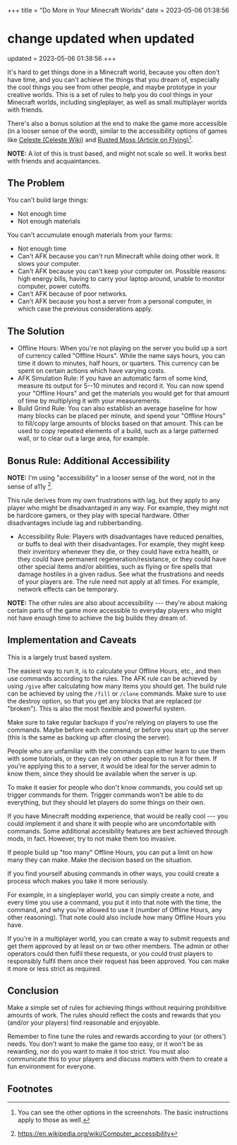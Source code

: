 +++
title = "Do More in Your Minecraft Worlds"
date = 2023-05-06 01:38:56
  # change updated when updated
updated = 2023-05-06 01:38:56
+++

<!--
TODO: link to /fill and /clone command use
-->

It's hard to get things done in a Minecraft world,
because you often don't have time,
and you can't achieve the things that you dream of,
especially the cool things you see from other people,
and maybe prototype in your creative worlds.
This is a set of rules to help you do cool things
in your Minecraft worlds,
including singleplayer,
as well as small multiplayer worlds with friends.

There's also a bonus solution at the end
to make the game more accessible
(in a looser sense of the word),
similar to the accessibility options of games like
[Celeste (Celeste Wiki)][access-celeste] and
[Rusted Moss (Article on Flying)][access-rusted-moss][^1].

**NOTE:** A lot of this is trust based,
and might not scale so well.
It works best with friends and acquaintances.

## The Problem

You can't build large things:

- Not enough time
- Not enough materials

You can't accumulate enough materials from your farms:

- Not enough time
- Can't AFK because you can't run Minecraft
  while doing other work.
  It slows your computer.
- Can't AFK because you can't keep your computer on.
  Possible reasons: high energy bills,
  having to carry your laptop around,
  unable to monitor computer,
  power cutoffs.
- Can't AFK because of poor networks.
- Can't AFK because you host a server from a personal computer,
  in which case the previous considerations apply.

## The Solution

- Offline Hours:
  When you're not playing on the server
  you build up a sort of currency called "Offline Hours".
  While the name says hours,
  you can time it down to minutes, half hours, or quarters.
  This currency can be spent on certain actions
  which have varying costs.
- AFK Simulation Rule:
  If you have an automatic farm of some kind,
  measure its output for 5--10 minutes and record it.
  You can now spend your "Offline Hours"
  and get the materials you would get for that amount of time
  by multiplying it with your measurements.
- Build Grind Rule:
  You can also establish an average baseline for
  how many blocks can be placed per minute,
  and spend your "Offline Hours"
  to fill/copy large amounts of blocks
  based on that amount.
  This can be used to copy repeated elements of a build,
  such as a large patterned wall,
  or to clear out a large area,
  for example.

## Bonus Rule: Additional Accessibility

**NOTE:** I'm using "accessibility" in a looser sense of the word,
not in the sense of a11y [^2].

This rule derives from my own frustrations with lag,
but they apply to any player
who might be disadvantaged in any way.
For example, they might not be hardcore gamers,
or they play with special hardware.
Other disadvantages include lag and rubberbanding.

- Accessibility Rule:
  Players with disadvantages have reduced penalties,
  or buffs to deal with their disadvantages.
  For example, they might keep their inventory whenever they die,
  or they could have extra health,
  or they could have permanent regeneration/resistance,
  or they could have other special items and/or abilities,
  such as flying
  or fire spells that damage hostiles in a given radius.
  See what the frustrations and needs of your players are.
  The rule need not apply at all times.
  For example, network effects can be temporary.

**NOTE:** The other rules are also about accessibility ---
they're about making certain parts of the game
more accessible to everyday players
who might not have enough time
to achieve the big builds they dream of.

## Implementation and Caveats

This is a largely trust based system.

The easiest way to run it,
is to calculate your Offline Hours, etc.,
and then use commands according to the rules.
The AFK rule can be achieved by using `/give`
after calculating how many items you should get.
The build rule can be achieved by using
the `/fill` or `/clone` commands.
Make sure to use the destroy option,
so that you get any blocks that are replaced (or "broken").
This is also the most flexible and powerful system.

Make sure to take regular backups
if you're relying on players to use the commands.
Maybe before each command,
or before you start up the server
(this is the same as backing up after closing the server).

People who are unfamiliar with the commands
can either learn to use them with some tutorials,
or they can rely on other people to run it for them.
If you're applying this to a server,
it would be ideal for the server admin to know them,
since they should be available when the server is up.

To make it easier for people who don't know commands,
you could set up trigger commands for them.
Trigger commands won't be able to do everything,
but they should let players do some things on their own.

If you have Minecraft modding experience,
that would be really cool ---
you could implement it
and share it with people who are
uncomfortable with commands.
Some additional accesibility features
are best achieved through mods, in fact.
However, try to not make them too invasive.

If people build up "too many" Offline Hours,
you can put a limit on how many they can make.
Make the decision based on the situation.

If you find yourself abusing commands in other ways,
you could create a process
which makes you take it more seriously.

For example, in a singleplayer world,
you can simply create a note,
and every time you use a command,
you put it into that note
with the time, the command,
and why you're allowed to use it
(number of Offline Hours, any other reasoning).
That note could also include how many Offline Hours you have.

If you're in a multiplayer world,
you can create a way to submit requests
and get them approved by at least on or two other members.
The admin or other operators could then fulfil these requests,
or you could trust players to responsibly fulfil them
once their request has been approved.
You can make it more or less strict as required.

## Conclusion

Make a simple set of rules for achieving things
without requiring prohibitive amounts of work.
The rules should reflect the costs and rewards
that you (and/or your players) find
reasonable and enjoyable.

Remember to fine tune the rules and rewards
according to your (or others') needs.
You don't want to make the game too easy,
or it won't be as rewarding,
nor do you want to make it too strict.
You must also communicate this to your players
and discuss matters with them
to create a fun environment for everyone.

[access-celeste]: https://celeste.ink/wiki/Assist_Mode

[access-rusted-moss]: https://araisegamer.com/rusted-moss-how-to-fly/

## Footnotes

[^1]: You can see the other options in the screenshots.
The basic instructions apply to those as well.

[^2]: https://en.wikipedia.org/wiki/Computer_accessibility
